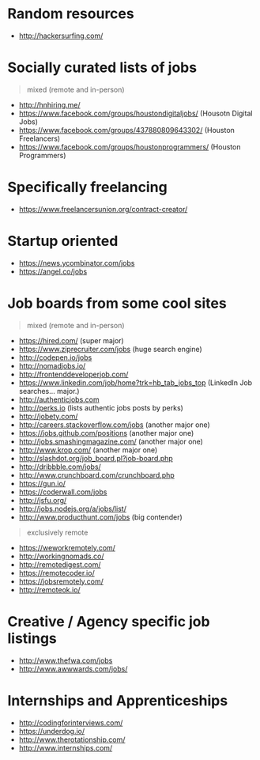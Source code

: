 # Random resources
- http://hackersurfing.com/

# Socially curated lists of jobs
> mixed (remote and in-person)
- http://hnhiring.me/
- https://www.facebook.com/groups/houstondigitaljobs/ (Housotn Digital Jobs)
- https://www.facebook.com/groups/437880809643302/ (Houston Freelancers)
- https://www.facebook.com/groups/houstonprogrammers/ (Houston Programmers)

# Specifically freelancing
- https://www.freelancersunion.org/contract-creator/

# Startup oriented
- https://news.ycombinator.com/jobs
- https://angel.co/jobs

# Job boards from some cool sites
> mixed (remote and in-person)
- https://hired.com/ (super major)
- https://www.ziprecruiter.com/jobs (huge search engine)
- http://codepen.io/jobs
- http://nomadjobs.io/
- http://frontenddeveloperjob.com/
- https://www.linkedin.com/job/home?trk=hb_tab_jobs_top (LinkedIn Job searches... major.)
- http://authenticjobs.com
- http://perks.io (lists authentic jobs posts by perks)
- http://jobety.com/
- http://careers.stackoverflow.com/jobs (another major one)
- https://jobs.github.com/positions (another major one)
- http://jobs.smashingmagazine.com/ (another major one)
- http://www.krop.com/ (another major one)
- http://slashdot.org/job_board.pl?job-board.php
- http://dribbble.com/jobs/
- http://www.crunchboard.com/crunchboard.php
- https://gun.io/
- https://coderwall.com/jobs
- http://jsfu.org/
- http://jobs.nodejs.org/a/jobs/list/
- http://www.producthunt.com/jobs (big contender)

> exclusively remote
- https://weworkremotely.com/
- http://workingnomads.co/
- http://remotedigest.com/
- https://remotecoder.io/
- https://jobsremotely.com/
- http://remoteok.io/

# Creative / Agency specific job listings
- http://www.thefwa.com/jobs
- http://www.awwwards.com/jobs/

# Internships and Apprenticeships
- http://codingforinterviews.com/
- https://underdog.io/
- http://www.therotationship.com/
- http://www.internships.com/
